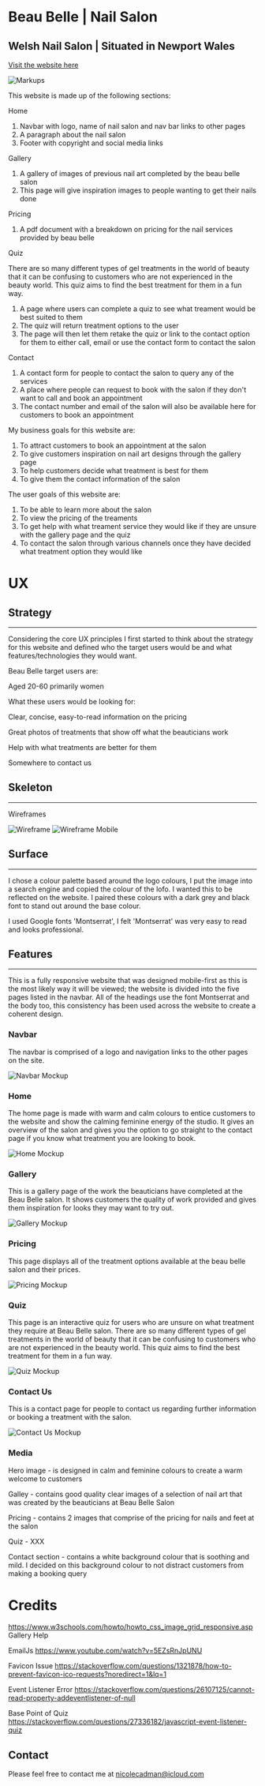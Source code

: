 # Beau Belle | Nail Salon

## Welsh Nail Salon | Situated in Newport Wales

<a href="#" rel="nofollow" target="_blank">Visit the website here</a>

![Markups](assets/images/markup.jpg)

This website is made up of the following sections:

Home

1. Navbar with logo, name of nail salon and nav bar links to other pages
2. A paragraph about the nail salon
3. Footer with copyright and social media links

Gallery

1. A gallery of images of previous nail art completed by the beau belle salon
2. This page will give inspiration images to people wanting to get their nails done

Pricing 

1. A pdf document with a breakdown on pricing for the nail services provided by beau belle

Quiz 

There are so many different types of gel treatments in the world of beauty that it can be confusing to customers who are not experienced in the beauty world. This quiz aims to find the best treatment for them in a fun way. 

1. A page where users can complete a quiz to see what treament would be best suited to them 
2. The quiz will return treatment options to the user 
3. The page will then let them retake the quiz or link to the contact option for them to either call, email or use the contact form to contact the salon

Contact

1. A contact form for people to contact the salon to query any of the services 
2. A place where people can request to book with the salon if they don't want to call and book an appointment 
3. The contact number and email of the salon will also be available here for customers to book an appointment


My business goals for this website are:

1. To attract customers to book an appointment at the salon
2. To give customers inspiration on nail art designs through the gallery page
3. To help customers decide what treatment is best for them 
4. To give them the contact information of the salon

The user goals of this website are:

1. To be able to learn more about the salon
2. To view the pricing of the treaments 
3. To get help with what treament service they would like if they are unsure with the gallery page and the quiz
4. To contact the salon through various channels once they have decided what treatment option they would like 

# UX

## Strategy
--------------

Considering the core UX principles I first started to think about the strategy for this website and defined who the target users would be and what features/technologies they would want.

Beau Belle target users are:

Aged 20-60 primarily women 

What these users would be looking for:

Clear, concise, easy-to-read information on the pricing 

Great photos of treatments that show off what the beauticians work 

Help with what treatments are better for them

Somewhere to contact us

## Skeleton
--------------

Wireframes

![Wireframe](assets/images/wireframes3.jpeg)
![Wireframe Mobile](assets/images/wireframes4.jpg)

## Surface
--------------

I chose a colour palette based around the logo colours, I put the image into a search engine and copied the colour of the lofo. I wanted this to be reflected on the website. I paired these colours with a dark grey and black font to stand out around the base colour. 

I used Google fonts 'Montserrat', I felt 'Montserrat' was very easy to read and looks professional.

## Features
--------------

This is a fully responsive website that was designed mobile-first as this is the most likely way it will be viewed; the website is divided into the five pages listed in the navbar. All of the headings use the font Montserrat and the body too, this consistency has been used across the website to create a coherent design. 

### Navbar

The navbar is comprised of a logo and navigation links to the other pages on the site.

![Navbar Mockup](assets/images/navbarmockup.png)

### Home

The home page is made with warm and calm colours to entice customers to the website and show the calming feminine energy of the studio. It gives an overview of the salon and gives you the option to go straight to the contact page if you know what treatment you are looking to book. 

![Home Mockup](assets/images/homemockup.png)

### Gallery

This is a gallery page of the work the beauticians have completed at the Beau Belle salon. It shows customers the quality of work provided and gives them inspiration for looks they may want to try out. 

![Gallery Mockup](assets/images/gallerymockup.png)

### Pricing 

This page displays all of the treatment options available at the beau belle salon and their prices.

![Pricing Mockup](assets/images/pricingmockup.png)

### Quiz 

This page is an interactive quiz for users who are unsure on what treatment they require at Beau Belle salon. There are so many different types of gel treatments in the world of beauty that it can be confusing to customers who are not experienced in the beauty world. This quiz aims to find the best treatment for them in a fun way. 

![Quiz Mockup](assets/images/quizmockup.png)

### Contact Us

This is a contact page for people to contact us regarding further information or booking a treatment with the salon. 

![Contact Us Mockup](assets/images/contactmockup.png)

### Media

Hero image - is designed in calm and feminine colours to create a warm welcome to customers 

Galley - contains good quality clear images of a selection of nail art that was created by the beauticians at Beau Belle Salon 

Pricing - contains 2 images that comprise of the pricing for nails and feet at the salon

Quiz - XXX

Contact section - contains a white background colour that is soothing and mild. I decided on this background colour to not distract customers from making a booking query 

# Credits 

https://www.w3schools.com/howto/howto_css_image_grid_responsive.asp
Gallery Help 

EmailJs
https://www.youtube.com/watch?v=5EZsRnJpUNU

Favicon Issue
https://stackoverflow.com/questions/1321878/how-to-prevent-favicon-ico-requests?noredirect=1&lq=1

Event Listener Error
https://stackoverflow.com/questions/26107125/cannot-read-property-addeventlistener-of-null

Base Point of Quiz
https://stackoverflow.com/questions/27336182/javascript-event-listener-quiz


## Contact

Please feel free to contact me at nicolecadman@icloud.com